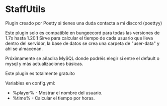 # StaffUtils

Plugin creado por Poetty si tienes una duda contacta a mi discord (poettyy)

Este plugin solo es compatible en bungeecord para todas las versiones de 1.7x hasta 1.20.1
Sirve para calcular el tiempo de cada usuario que lleva dentro del servidor, la base de datos se crea una carpeta de "user-data" y ahi se almacenan.

Próximamente se añadira MySQL donde podréis elegir si entre el default o mysql y más actualizaciones básicas.

Este plugin es totalmente gratuito

Variables en config.yml:

 - %player% - Mostrar el nombre del usuario.
 - %time% - Calcular el tiempo por horas.
